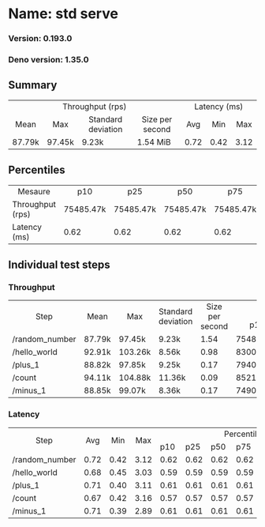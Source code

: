 # Name: std serve 
  
  ### Version: 0.193.0
  ### Deno version: 1.35.0

## Summary
<table>
<tr>
    <td align="center" colspan="4">Throughput (rps)</td>
    <td align="center" colspan="3">Latency (ms)</td>
</tr>
<tr>
    <td align="center">Mean</td>
    <td align="center">Max</td>
    <td align="center">Standard deviation</td>
    <td align="center">Size per second</td>
    <td align="center">Avg</td>
    <td align="center">Min</td>
    <td align="center">Max</td>
</tr>
<tr>
    <td>87.79k</td>
    <td>97.45k</td>
    <td>9.23k</td>
    <td>1.54 MiB</td>
    <td>0.72</td>
    <td>0.42</td>
    <td>3.12</td>
</tr>
</table>

## Percentiles

<table>
<tr>
  <td align="center">Mesaure</td>
  <td align="center">p10</td>
  <td align="center">p25</td>
  <td align="center">p50</td>
  <td align="center">p75</td>
  <td align="center">p90</td>
  <td align="center">p95</td>
  <td align="center">p99</td>
</tr>
<tr>
  <td>Throughput (rps)</td>
  <td>75485.47k</td>
  <td>75485.47k</td>
  <td>75485.47k</td>
  <td>75485.47k</td>
  <td>95205.94k</td>
  <td>97450.66k</td>
  <td>97450.66k</td>
</tr>
<tr>
  <td>Latency (ms)</td>
  <td>0.62</td>
  <td>0.62</td>
  <td>0.62</td>
  <td>0.62</td>
  <td>0.87</td>
  <td>0.94</td>
  <td>1.57</td>
</tr>
</table>

## Individual test steps

### Throughput

<table>
<tr>
  <td align="center" rowspan="2">Step</td>
  <td align="center" rowspan="2">Mean</td>
  <td align="center" rowspan="2">Max</td>
  <td align="center" rowspan="2">Standard deviation</td>
  <td align="center" rowspan="2">Size per second</td>
  <td align="center" colspan="7">Percentiles</td>
</tr>
<tr>
  <!-- still Step -->
  <!-- still Mean -->
  <!-- still Max -->
  <!-- still Standard deviation -->
  <!-- still Size per second -->
  <td align="center">p10</td>
  <td align="center">p25</td>
  <td align="center">p50</td>
  <td align="center">p75</td>
  <td align="center">p90</td>
  <td align="center">p95</td>
  <td align="center">p99</td>
</tr>
<tr>
  <td>/random_number</td>
  <td>87.79k</td>
  <td>97.45k</td>
  <td>9.23k</td>
  <td>1.54</td>
  <td>75485.47k</td>
  <td>75485.47k</td>
  <td>75485.47k</td>
  <td>75485.47k</td>
  <td>95205.94k</td>
  <td>97450.66k</td>
  <td>97450.66k</td>
</tr><tr>
  <td>/hello_world</td>
  <td>92.91k</td>
  <td>103.26k</td>
  <td>8.56k</td>
  <td>0.98</td>
  <td>83009.09k</td>
  <td>83009.09k</td>
  <td>83009.09k</td>
  <td>83009.09k</td>
  <td>101483.54k</td>
  <td>103256.39k</td>
  <td>103256.39k</td>
</tr><tr>
  <td>/plus_1</td>
  <td>88.82k</td>
  <td>97.85k</td>
  <td>9.25k</td>
  <td>0.17</td>
  <td>79403.39k</td>
  <td>79403.39k</td>
  <td>79403.39k</td>
  <td>79403.39k</td>
  <td>96201.71k</td>
  <td>97851.14k</td>
  <td>97851.14k</td>
</tr><tr>
  <td>/count</td>
  <td>94.11k</td>
  <td>104.88k</td>
  <td>11.36k</td>
  <td>0.09</td>
  <td>85214.26k</td>
  <td>85214.26k</td>
  <td>85214.26k</td>
  <td>85214.26k</td>
  <td>103633.46k</td>
  <td>104879.06k</td>
  <td>104879.06k</td>
</tr><tr>
  <td>/minus_1</td>
  <td>88.85k</td>
  <td>99.07k</td>
  <td>8.36k</td>
  <td>0.17</td>
  <td>74900.61k</td>
  <td>74900.61k</td>
  <td>74900.61k</td>
  <td>74900.61k</td>
  <td>98103.68k</td>
  <td>99071.44k</td>
  <td>99071.44k</td>
</tr></table>

### Latency

<table>
<tr>
  <td align="center" rowspan="2">Step</td>
  <td align="center" rowspan="2">Avg</td>
  <td align="center" rowspan="2">Min</td>
  <td align="center" rowspan="2">Max</td>
  <td align="center" colspan="7">Percentiles</td>
</tr>
<tr>
  <!-- still Avg -->
  <!-- still Min -->
  <!-- still Max -->
  <td>p10</td>
  <td>p25</td>
  <td>p50</td>
  <td>p75</td>
  <td>p90</td>
  <td>p95</td>
  <td>p99</td>
</tr>
<tr>
  <td>/random_number</td>
  <td>0.72</td>
  <td>0.42</td>
  <td>3.12</td>
  <td>0.62</td>
  <td>0.62</td>
  <td>0.62</td>
  <td>0.62</td>
  <td>0.87</td>
  <td>0.94</td>
  <td>1.57</td>
</tr><tr>
  <td>/hello_world</td>
  <td>0.68</td>
  <td>0.45</td>
  <td>3.03</td>
  <td>0.59</td>
  <td>0.59</td>
  <td>0.59</td>
  <td>0.59</td>
  <td>0.82</td>
  <td>0.90</td>
  <td>1.53</td>
</tr><tr>
  <td>/plus_1</td>
  <td>0.71</td>
  <td>0.40</td>
  <td>3.11</td>
  <td>0.61</td>
  <td>0.61</td>
  <td>0.61</td>
  <td>0.61</td>
  <td>0.87</td>
  <td>1.07</td>
  <td>1.53</td>
</tr><tr>
  <td>/count</td>
  <td>0.67</td>
  <td>0.42</td>
  <td>3.16</td>
  <td>0.57</td>
  <td>0.57</td>
  <td>0.57</td>
  <td>0.57</td>
  <td>0.80</td>
  <td>0.89</td>
  <td>1.45</td>
</tr><tr>
  <td>/minus_1</td>
  <td>0.71</td>
  <td>0.39</td>
  <td>2.89</td>
  <td>0.61</td>
  <td>0.61</td>
  <td>0.61</td>
  <td>0.61</td>
  <td>0.87</td>
  <td>1.06</td>
  <td>1.49</td>
</tr></table>